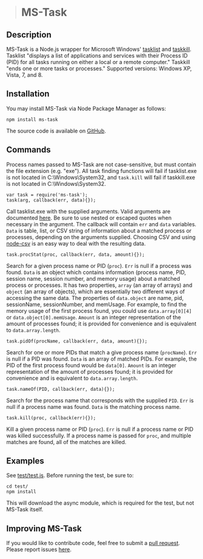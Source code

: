 > # MS-Task # 
> 
 
## Description ## 
 
MS-Task is a Node.js wrapper for Microsoft Windows' [tasklist](https://www.microsoft.com/resources/documentation/windows/xp/all/proddocs/en-us/tasklist.mspx?mfr=true) and [taskkill](http://www.microsoft.com/resources/documentation/windows/xp/all/proddocs/en-us/taskkill.mspx?mfr=true). Tasklist "displays a list of applications and services with their Process ID (PID) for all tasks running on either a local or a remote computer." Taskkill "ends one or more tasks or processes." Supported versions: Windows XP, Vista, 7, and 8. 
 
## Installation ## 
 
You may install MS-Task via Node Package Manager as follows: 
 
    npm install ms-task 
 
The source code is available on [GitHub](https://github.com/mjhasbach/MS-Task). 
 
## Commands ## 
 
Process names passed to MS-Task are not case-sensitive, but must contain the file extension (e.g. "exe"). All task finding functions will fail if tasklist.exe is not located in C:\Windows\System32, and ```task.kill``` will fail if taskkill.exe is not located in C:\Windows\System32. 
 
    var task = require('ms-task'); 
    task(arg, callback(err, data){}); 
Call tasklist.exe with the supplied arguments. Valid arguments are documented [here](https://www.microsoft.com/resources/documentation/windows/xp/all/proddocs/en-us/tasklist.mspx?mfr=true). Be sure to use nested or escaped quotes when necessary in the argument. The callback will contain ```err``` and ```data``` variables. ```Data``` is table, list, or CSV string of information about a matched process or processes, depending on the arguments supplied. Choosing CSV and using [node-csv](https://github.com/wdavidw/node-csv) is an easy way to deal with the resulting data. 
 
    task.procStat(proc, callback(err, data, amount){}); 
Search for a given process name or PID (```proc```). ```Err``` is null if a process was found. ```Data``` is an object which contains information (process name, PID, session name, session number, and memory usage) about a matched process or processes. It has two properties, ```array``` (an array of arrays) and ```object``` (an array of objects), which are essentially two different ways of accessing the same data.  The properties of ```data.object``` are name, pid, sessionName, sessionNumber, and memUsage. For example, to find the memory usage of the first process found, you could use ```data.array[0][4]``` or ```data.object[0].memUsage```. ```Amount``` is an integer representation of the amount of processes found; it is provided for convenience and is equivalent to ```data.array.length```. 
 
    task.pidOf(procName, callback(err, data, amount){}); 
Search for one or more PIDs that match a give process name (```procName```). ```Err``` is null if a PID was found. ```Data``` is an array of matched PIDs.  For example, the PID of the first process found would be ```data[0]```. ```Amount``` is an integer representation of the amount of processes found; it is provided for convenience and is equivalent to ```data.array.length```. 
 
    task.nameOf(PID, callback(err, data){}); 
Search for the process name that corresponds with the supplied ```PID```. ```Err``` is null if a process name was found. ```Data``` is the matching process name. 
 
    task.kill(proc, callback(err){}); 
Kill a given process name or PID (```proc```). ```Err``` is null if a process name or PID was killed successfully. If a process name is passed for ```proc```, and multiple matches are found, all of the matches are killed. 
 
## Examples ## 
 
See [test/test.js](https://github.com/mjhasbach/MS-Task/blob/master/test/test.js). Before running the test, be sure to: 
 
    cd test/ 
    npm install 
 
This will download the async module, which is required for the test, but not MS-Task itself. 
 
## Improving MS-Task ## 
 
If you would like to contribute code, feel free to submit a [pull request](https://github.com/mjhasbach/MS-Task/pulls). Please report issues [here](https://github.com/mjhasbach/MS-Task/issues).
